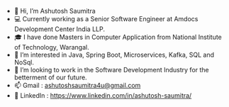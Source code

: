 - 👋 Hi, I’m Ashutosh Saumitra
- 💻 Currently working as a Senior Software Engineer at Amdocs Development Center India LLP.
- 🎓 I have done Masters in Computer Application from National Institute of Technology, Warangal.
- 👀 I’m interested in Java, Spring Boot, Microservices, Kafka, SQL and NoSql.
- 💞️ I’m looking to work in the Software Development Industry for the betterment of our future.
- 📫 Gmail : ashutoshsaumitra4u@gmail.com
- 🔗 LinkedIn : https://www.linkedin.com/in/ashutosh-saumitra/

<!---
- 🌱 ashutosh-saumitra is a ✨ special ✨ repository because its `README.md` (this file) appears on your GitHub profile.
You can click the Preview link to take a look at your changes.
--->
